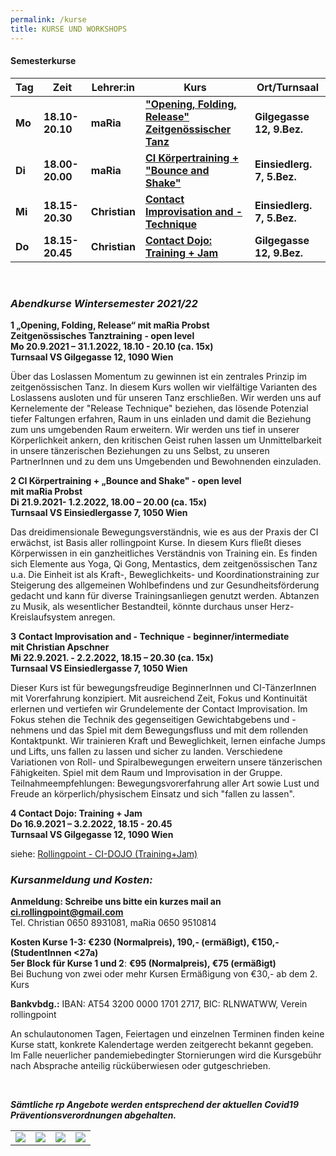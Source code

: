 ```yaml
---
permalink: /kurse
title: KURSE UND WORKSHOPS
---
```

#### Semesterkurse

| Tag    | Zeit            | Lehrer:in     | Kurs                                                         | Ort/Turnsaal               |
| ------ | --------------- | ------------- | ------------------------------------------------------------ | -------------------------- |
| **Mo** | **18.10-20.10** | **maRia**     | **["Opening, Folding, Release" Zeitgenössischer Tanz](#mo)** | **Gilgegasse 12, 9.Bez.**  |
| **Di** | **18.00-20.00** | **maRia**     | **[CI Körpertraining + "Bounce and Shake"](#di)**            | **Einsiedlerg. 7, 5.Bez.** |
| **Mi** | **18.15-20.30** | **Christian** | **[Contact Improvisation and -Technique](#mi)**              | **Einsiedlerg. 7, 5.Bez.** |
| **Do** | **18.15-20.45** | **Christian** | **[Contact Dojo: Training + Jam](#do)**                      | **Gilgegasse 12, 9.Bez.**  |

&nbsp;

### ***Abendkurse Wintersemester 2021/22***

<div class="named-anchor" id="mo"></div>

**1 „Opening, Folding, Release“ mit maRia Probst\
Zeitgenössisches Tanztraining** **\- open level**\
**Mo 20.9.2021 – 31.1.2022, 18.10 - 20.10 (ca. 15x)\
Turnsaal VS Gilgegasse 12, 1090 Wien**

Über das Loslassen Momentum zu gewinnen ist ein zentrales Prinzip im zeitgenössischen Tanz. In diesem Kurs wollen wir vielfältige Varianten des Loslassens ausloten und für unseren Tanz erschließen. Wir werden uns auf Kernelemente der "Release Technique" beziehen, das lösende Potenzial tiefer Faltungen erfahren, Raum in uns einladen und damit die Beziehung zum uns umgebenden Raum erweitern. Wir werden uns tief in unserer Körperlichkeit ankern, den kritischen Geist ruhen lassen um Unmittelbarkeit in unsere tänzerischen Beziehungen zu uns Selbst, zu unseren PartnerInnen und zu dem uns Umgebenden und Bewohnenden einzuladen.

<div class="named-anchor" id="di"></div>

**2 CI Körpertraining + „Bounce and Shake" - open level**\
**mit maRia Probst** \
**Di 21.9.2021- 1.2.2022, 18.00 – 20.00 (ca. 15x) \
Turnsaal VS Einsiedlergasse 7, 1050 Wien**

Das dreidimensionale Bewegungsverständnis, wie es aus der Praxis der CI erwächst, ist Basis aller rollingpoint Kurse. In diesem Kurs fließt dieses Körperwissen in ein ganzheitliches Verständnis von Training ein. Es finden sich Elemente aus Yoga, Qi Gong, Mentastics, dem zeitgenössischen Tanz u.a. Die Einheit ist als Kraft-, Beweglichkeits- und Koordinationstraining zur Steigerung des allgemeinen Wohlbefindens und zur Gesundheitsförderung gedacht und kann für diverse Trainingsanliegen genutzt werden. Abtanzen zu Musik, als wesentlicher Bestandteil, könnte durchaus unser Herz-Kreislaufsystem anregen.

<div class="named-anchor" id="mi"></div>

**3** **Contact Improvisation and - Technique** **\- beginner/intermediate**\
**mit Christian Apschner**\
**Mi 22.9.2021. - 2.2.2022, 18.15 – 20.30 (ca. 15x)\
Turnsaal VS Einsiedlergasse 7, 1050 Wien**

Dieser Kurs ist für bewegungsfreudige BeginnerInnen und CI-TänzerInnen mit Vorerfahrung konzipiert. Mit ausreichend Zeit, Fokus und Kontinuität erlernen und vertiefen wir Grundelemente der Contact Improvisation. Im Fokus stehen die Technik des gegenseitigen Gewichtabgebens und -nehmens und das Spiel mit dem Bewegungsfluss und mit dem rollenden Kontaktpunkt. Wir trainieren Kraft und Beweglichkeit, lernen einfache Jumps und Lifts, uns fallen zu lassen und sicher zu landen. Verschiedene Variationen von Roll- und Spiralbewegungen erweitern unsere tänzerischen Fähigkeiten. Spiel mit dem Raum und Improvisation in der Gruppe.\
Teilnahmeempfehlungen: Bewegungsvorerfahrung aller Art sowie Lust und Freude an körperlich/physischem Einsatz und sich "fallen zu lassen".

<div class="named-anchor" id="do"></div>

**4 Contact Dojo: Training + Jam**\
**Do 16.9.2021 – 3.2.2022, 18.15 - 20.45**\
**Turnsaal VS Gilgegasse 12, 1090 Wien**

siehe: [Rollingpoint - CI-DOJO (Training+Jam)](/dojo)

### ***Kursanmeldung und Kosten:***

**Anmeldung: Schreibe uns bitte ein kurzes mail an ci.rollingpoint@gmail.com**\
Tel. Christian 0650 8931081, maRia 0650 9510814

**Kosten Kurse 1-3: €230 (Normalpreis), 190,- (ermäßigt), €150,- (StudentInnen <27a)**\
**5er Block für Kurse 1 und 2**: **€95 (Normalpreis), €75 (ermäßigt)**\
Bei Buchung von zwei oder mehr Kursen Ermäßigung von €30,- ab dem 2. Kurs

**Bankvbdg.:** IBAN: AT54 3200 0000 1701 2717, BIC: RLNWATWW, Verein rollingpoint

An schulautonomen Tagen, Feiertagen und einzelnen Terminen finden keine Kurse statt, konkrete Kalendertage werden zeitgerecht bekannt gegeben. Im Falle neuerlicher pandemiebedingter Stornierungen wird die Kursgebühr nach Absprache anteilig rücküberwiesen oder gutgeschrieben.

&nbsp;

***Sämtliche rp Angebote werden entsprechend der aktuellen Covid19 Präventionsverordnungen abgehalten.*** 

|                                                                                                                                                                                     |                                                                                                                                                                                     |                                                                                                                                                                                   |                                                                                                                                                                                     |
| ----------------------------------------------------------------------------------------------------------------------------------------------------------------------------------- | ----------------------------------------------------------------------------------------------------------------------------------------------------------------------------------- | --------------------------------------------------------------------------------------------------------------------------------------------------------------------------------- | ----------------------------------------------------------------------------------------------------------------------------------------------------------------------------------- |
| [![](http://www.rollingpoint.at/contents/galleries/thumbnSEMK1/thumbnails/img_1503kk.jpg)](http://www.rollingpoint.at/images.php?src=contents/galleries/thumbnSEMK1/img_1503kk.jpg) | [![](http://www.rollingpoint.at/contents/galleries/thumbnSEMK1/thumbnails/img_1665kk.jpg)](http://www.rollingpoint.at/images.php?src=contents/galleries/thumbnSEMK1/img_1665kk.jpg) | [![](http://www.rollingpoint.at/contents/galleries/thumbnSEMK1/thumbnails/img_1317k.jpg)](http://www.rollingpoint.at/images.php?src=contents/galleries/thumbnSEMK1/img_1317k.jpg) | [![](http://www.rollingpoint.at/contents/galleries/thumbnSEMK1/thumbnails/img_1765kk.jpg)](http://www.rollingpoint.at/images.php?src=contents/galleries/thumbnSEMK1/img_1765kk.jpg) |